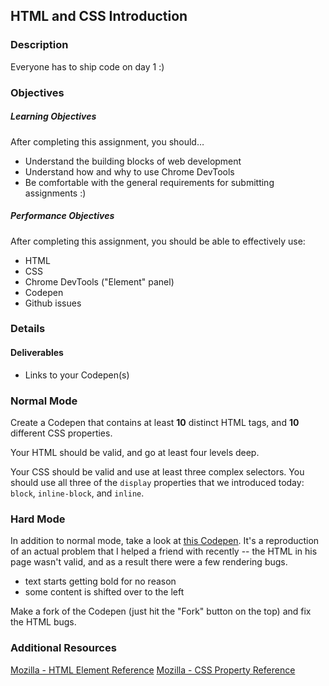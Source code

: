 ## HTML and CSS Introduction

### Description

Everyone has to ship code on day 1 :)

### Objectives

##### Learning Objectives

After completing this assignment, you should…

* Understand the building blocks of web development
* Understand how and why to use Chrome DevTools
* Be comfortable with the general requirements for submitting assignments :)

##### Performance Objectives

After completing this assignment, you should be able to effectively use:

* HTML
* CSS
* Chrome DevTools ("Element" panel)
* Codepen
* Github issues

### Details

#### Deliverables

* Links to your Codepen(s)

### Normal Mode

Create a Codepen that contains at least **10** distinct HTML tags, and **10** different CSS properties.

Your HTML should be valid, and go at least four levels deep.

Your CSS should be valid and use at least three complex selectors. You should use all three of the `display` properties that we introduced today: `block`, `inline-block`, and `inline`.

### Hard Mode

In addition to normal mode, take a look at [this Codepen](http://codepen.io/kylf/pen/OPmvew?editors=110). It's a reproduction of an actual problem that I helped a friend with recently -- the HTML in his page wasn't valid, and as a result there were a few rendering bugs.

* text starts getting bold for no reason
* some content is shifted over to the left

Make a fork of the Codepen (just hit the "Fork" button on the top) and fix the HTML bugs.

### Additional Resources

[Mozilla - HTML Element Reference](https://developer.mozilla.org/en-US/docs/Web/HTML/Element)
[Mozilla - CSS Property Reference](https://developer.mozilla.org/en-US/docs/Web/CSS/Reference)
